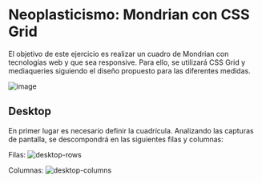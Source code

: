 # Neoplasticismo: Mondrian con CSS Grid
El objetivo de este ejercicio es realizar un cuadro de Mondrian con tecnologías web y que sea responsive. Para ello, se utilizará CSS Grid y mediaqueries siguiendo el diseño propuesto para las diferentes medidas.

![image](https://user-images.githubusercontent.com/91197522/156637685-d30228cf-afdf-4614-8470-49b43bd0bd34.png)


## Desktop
En primer lugar es necesario definir la cuadrícula. Analizando las capturas de pantalla, se descompondrá en las siguientes filas y columnas:

Filas:
![desktop-rows](https://user-images.githubusercontent.com/91197522/156560831-fae763ff-43f0-4e0e-9ad6-333a28372e29.jpeg)


Columnas:
![desktop-columns](https://user-images.githubusercontent.com/91197522/156560876-d3e53c6f-d3a0-4174-bbfd-83c0ee708fad.jpeg)

